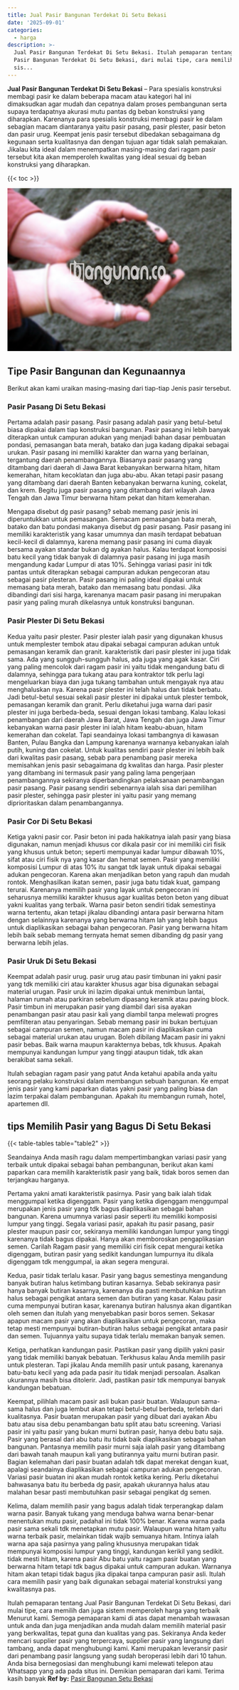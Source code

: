 ```yaml
---
title: Jual Pasir Bangunan Terdekat Di Setu Bekasi
date: '2025-09-01'
categories:
  - harga
description: >-
  Jual Pasir Bangunan Terdekat Di Setu Bekasi. Itulah pemaparan tentang Jual
  Pasir Bangunan Terdekat Di Setu Bekasi, dari mulai tipe, cara memilih dan juga
  sis...
---
```


**Jual Pasir Bangunan Terdekat Di Setu Bekasi** – Para spesialis konstruksi membagi pasir ke dalam beberapa macam atau kategori hal ini dimaksudkan agar mudah dan cepatnya dalam proses pembangunan serta supaya terdapatnya akurasi mutu pantas dg beban konstruksi yang diharapkan. Karenanya para spesialis konstruksi membagi pasir ke dalam sebagian macam diantaranya yaitu pasir pasang, pasir plester, pasir beton dan pasir urug. Keempat jenis pasir tersebut dibedakan sebagaimana dg kegunaan serta kualitasnya dan dengan tujuan agar tidak salah pemakaian. Jikalau kita ideal dalam menempatkan masing-masing dari ragam pasir tersebut kita akan memperoleh kwalitas yang ideal sesuai dg beban konstruksi yang diharapkan.

{{< toc >}}

![Jual Pasir Bangunan Terdekat Di Setu Bekasi](/images/jual-pasir-bangunan-51.png)

## Tipe Pasir Bangunan dan Kegunaannya

Berikut akan kami uraikan masing-masing dari tiap-tiap Jenis pasir tersebut.

### Pasir Pasang Di Setu Bekasi

Pertama adalah pasir pasang. Pasir pasang adalah pasir yang betul-betul biasa dipakai dalam tiap konstruksi bangunan. Pasir pasang ini lebih banyak diterapkan untuk campuran adukan yang menjadi bahan dasar pembuatan pondasi, pemasangan bata merah, batako dan juga kadang dipakai sebagai urukan. Pasir pasang ini memiliki karakter dan warna yang berlainan, tergantung daerah penambangannya. Biasanya pasir pasang yang ditambang dari daerah di Jawa Barat kebanyakan berwarna hitam, hitam kemerahan, hitam kecoklatan dan juga abu-abu. Akan tetapi pasir pasang yang ditambang dari daerah Banten kebanyakan berwarna kuning, cokelat, dan krem. Begitu juga pasir pasang yang ditambang dari wilayah Jawa Tengah dan Jawa Timur berwarna hitam pekat dan hitam kemerahan.

Mengapa disebut dg pasir pasang? sebab memang pasir jenis ini diperuntukkan untuk pemasangan. Semacam pemasangan bata merah, batako dan batu pondasi makanya disebut dg pasir pasang. Pasir pasang ini memiliki karakteristik yang kasar umumnya dan masih terdapat bebatuan kecil-kecil di dalamnya, karena memang pasir pasang ini cuma diayak bersama ayakan standar bukan dg ayakan halus. Kalau terdapat komposisi batu kecil yang tidak banyak di dalamnya pasir pasang ini juga masih mengandung kadar Lumpur di atas 10%. Sehingga variasi pasir ini tdk pantas untuk diterapkan sebagai campuran adukan pengecoran atau sebagai pasir plesteran. Pasir pasang ini paling ideal dipakai untuk memasang bata merah, batako dan memasang batu pondasi. Jika dibandingi dari sisi harga, karenanya macam pasir pasang ini merupakan pasir yang paling murah dikelasnya untuk konstruksi bangunan.

### Pasir Plester Di Setu Bekasi

Kedua yaitu pasir plester. Pasir plester ialah pasir yang digunakan khusus untuk memplester tembok atau dipakai sebagai campuran adukan untuk pemasangan keramik dan granit. karakteristik dari pasir plester ini juga tidak sama. Ada yang sungguh-sungguh halus, ada juga yang agak kasar. Ciri yang paling mencolok dari ragam pasir ini yaitu tidak mengandung batu di dalamnya, sehingga para tukang atau para kontraktor tdk perlu lagi mengeluarkan biaya dan juga tukang tambahan untuk mengayak nya atau menghaluskan nya. Karena pasir plester ini telah halus dan tidak berbatu. Jadi betul-betul sesuai sekali pasir plester ini dipakai untuk plester tembok, pemasangan keramik dan granit. Perlu diketahui juga warna dari pasir plester ini juga berbeda-beda, sesuai dengan lokasi tambang. Kalau lokasi penambangan dari daerah Jawa Barat, Jawa Tengah dan juga Jawa Timur kebanyakan warna pasir plester ini ialah hitam keabu-abuan, hitam kemerahan dan cokelat. Tapi seandainya lokasi tambangnya di kawasan Banten, Pulau Bangka dan Lampung karenanya warnanya kebanyakan ialah putih, kuning dan cokelat. Untuk kualitas sendiri pasir plester ini lebih baik dari kwalitas pasir pasang, sebab para penambang pasir mereka memisahkan jenis pasir sebagaimana dg kwalitas dan harga. Pasir plester yang ditambang ini termasuk pasir yang paling lama pengerjaan penambangannya sekiranya diperbandingkan pelaksanaan penambangan pasir pasang. Pasir pasang sendiri sebenarnya ialah sisa dari pemilihan pasir plester, sehingga pasir plester ini yaitu pasir yang memang diprioritaskan dalam penambangannya.

### Pasir Cor Di Setu Bekasi

Ketiga yakni pasir cor. Pasir beton ini pada hakikatnya ialah pasir yang biasa digunakan, namun menjadi khusus cor dikala pasir cor ini memiliki ciri fisik yang khusus untuk beton; seperti mempunyai kadar lumpur dibawah 10%, sifat atau ciri fisik nya yang kasar dan hemat semen. Pasir yang memiliki komposisi Lumpur di atas 10% itu sangat tdk layak untuk dipakai sebagai adukan pengecoran. Karena akan menjadikan beton yang rapuh dan mudah rontok. Menghasilkan ikatan semen, pasir juga batu tidak kuat, gampang terurai. Karenanya memilih pasir yang layak untuk pengecoran ini seharusnya memiliki karakter khusus agar kualitas beton beton yang dibuat yakni kualitas yang terbaik. Warna pasir beton sendiri tidak semestinya warna tertentu, akan tetapi jikalau dibandingi antara pasir berwarna hitam dengan selainnya karenanya yang berwarna hitam lah yang lebih bagus untuk diaplikasikan sebagai bahan pengecoran. Pasir yang berwarna hitam lebih baik sebab memang ternyata hemat semen dibanding dg pasir yang berwarna lebih jelas.

### Pasir Uruk Di Setu Bekasi

Keempat adalah pasir urug. pasir urug atau pasir timbunan ini yakni pasir yang tdk memiliki ciri atau karakter khusus agar bisa digunakan sebagai material urugan. Pasir uruk ini lazim dipakai untuk menimbun lantai, halaman rumah atau parkiran sebelum dipasang keramik atau paving block. Pasir timbun ini merupakan pasir yang diambil dari sisa ayakan penambangan pasir atau pasir kali yang diambil tanpa melewati progres pemfilteran atau penyaringan. Sebab memang pasir ini bukan bertujuan sebagai campuran semen, namun macam pasir ini diaplikasikan cuma sebagai material urukan atau urugan. Boleh dibilang Macam pasir ini yakni pasir bebas. Baik warna maupun karakternya bebas, tdk khusus. Apakah mempunyai kandungan lumpur yang tinggi ataupun tidak, tdk akan berakibat sama sekali.

Itulah sebagian ragam pasir yang patut Anda ketahui apabila anda yaitu seorang pelaku konstruksi dalam membangun sebuah bangunan. Ke empat jenis pasir yang kami paparkan diatas yakni pasir yang paling biasa dan lazim terpakai dalam pembangunan. Apakah itu membangun rumah, hotel, apartemen dll.

## tips Memilih Pasir yang Bagus Di Setu Bekasi

{{< table-tables table="table2" >}}

Seandainya Anda masih ragu dalam mempertimbangkan variasi pasir yang terbaik untuk dipakai sebagai bahan pembangunan, berikut akan kami paparkan cara memilih karakteristik pasir yang baik, tidak boros semen dan terjangkau harganya.

Pertama yakni amati karakteristik pasirnya. Pasir yang baik ialah tidak menggumpal ketika digenggam. Pasir yang ketika digenggam menggumpal merupakan jenis pasir yang tdk bagus diaplikasikan sebagai bahan bangunan. Karena umumnya variasi pasir seperti itu memiliki komposisi lumpur yang tinggi. Segala variasi pasir, apakah itu pasir pasang, pasir plester maupun pasir cor, sekiranya memiliki kandungan lumpur yang tinggi karenanya tidak bagus dipakai. Hanya akan memboroskan pengaplikasian semen. Carilah Ragam pasir yang memiliki ciri fisik cepat mengurai ketika digenggam, butiran pasir yang sedikit kandungan lumpurnya itu dikala digenggam tdk menggumpal, ia akan segera mengurai.

Kedua, pasir tidak terlalu kasar. Pasir yang bagus semestinya mengandung banyak butiran halus ketimbang butiran kasarnya. Sebab sekiranya pasir hanya banyak butiran kasarnya, karenanya dia pasti membutuhkan butiran halus sebagai pengikat antara semen dan butiran yang kasar. Kalau pasir cuma mempunyai butiran kasar, karenanya butiran halusnya akan digantikan oleh semen dan itulah yang menyebabkan pasir boros semen. Sekasar apapun macam pasir yang akan diaplikasikan untuk pengecoran, maka tetap mesti mempunyai butiran-butiran halus sebagai pengikat antara pasir dan semen. Tujuannya yaitu supaya tidak terlalu memakan banyak semen.

Ketiga, perhatikan kandungan pasir. Pastikan pasir yang dipilih yakni pasir yang tidak memiliki banyak bebatuan. Terkhusus kalau Anda memilih pasir untuk plesteran. Tapi jikalau Anda memilih pasir untuk pasang, karenanya batu-batu kecil yang ada pada pasir itu tidak menjadi persoalan. Asalkan ukurannya masih bisa ditolerir. Jadi, pastikan pasir tdk mempunyai banyak kandungan bebatuan.

Keempat, pilihlah macam pasir asli bukan pasir buatan. Walaupun sama-sama halus dan juga lembut akan tetapi betul-betul berbeda, terlebih dari kualitasnya. Pasir buatan merupakan pasir yang dibuat dari ayakan Abu batu atau sisa debu penambangan batu split atau batu screening. Variasi pasir ini yaitu pasir yang bukan murni butiran pasir, hanya debu batu saja. Pasir yang berasal dari abu batu itu tidak baik diaplikasikan sebagai bahan bangunan. Pantasnya memilih pasir murni saja ialah pasir yang ditambang dari bawah tanah maupun kali yang butirannya yaitu murni butiran pasir. Bagian kelemahan dari pasir buatan adalah tdk dapat merekat dengan kuat, apalagi seandainya diaplikasikan sebagai campuran adukan pengecoran. Variasi pasir buatan ini akan mudah rontok ketika kering. Perlu diketahui bahwasanya batu itu berbeda dg pasir, apakah ukurannya halus atau malahan besar pasti membutuhkan pasir sebagai pengikat dg semen.

Kelima, dalam memilih pasir yang bagus adalah tidak terperangkap dalam warna pasir. Banyak tukang yang menduga bahwa warna benar-benar menentukan mutu pasir, padahal ini tidak 100% benar. Karena warna pada pasir sama sekali tdk menetapkan mutu pasir. Walaupun warna hitam yaitu warna terbaik pasir, melainkan tidak wajib semuanya hitam. Intinya ialah warna apa saja pasirnya yang paling khususnya merupakan tidak mempunyai komposisi lumpur yang tinggi, kandungan kerikil yang sedikit. tidak mesti hitam, karena pasir Abu batu yaitu ragam pasir buatan yang berwarna hitam tetapi tdk bagus dipakai untuk campuran adukan. Warnanya hitam akan tetapi tidak bagus jika dipakai tanpa campuran pasir asli. Itulah cara memilih pasir yang baik digunakan sebagai material konstruksi yang kwalitasnya pas.

Itulah pemaparan tentang Jual Pasir Bangunan Terdekat Di Setu Bekasi, dari mulai tipe, cara memilih dan juga sistem memperoleh harga yang terbaik Menurut kami. Semoga pemaparan kami di atas dapat menambah wawasan untuk anda dan juga menjadikan anda mudah dalam memilih material pasir yang berkwalitas, tepat guna dan kualitas yang pas. Sekiranya Anda keder mencari supplier pasir yang terpercaya, supplier pasir yang langsung dari tambang, anda dapat menghubungi kami. Kami merupakan leveransir pasir dari penambang pasir langsung yang sudah beroperasi lebih dari 10 tahun. Anda bisa bernegosiasi dan menghubungi kami melewati telepon atau Whatsapp yang ada pada situs ini. Demikian pemaparan dari kami. Terima kasih banyak
**Ref by:** [Pasir Bangunan Setu Bekasi](https://id.wikipedia.org/wiki/Pasir)
